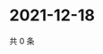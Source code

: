 # 2021-12-18

共 0 条

<!-- BEGIN WEIBO -->
<!-- 最后更新时间 Sat Dec 18 2021 11:04:58 GMT+0800 (China Standard Time) -->

<!-- END WEIBO -->
